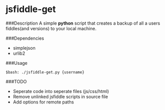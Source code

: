 jsfiddle-get
================

###Description
A simple **python** script that creates a backup of all a users fiddles(and versions) to your local machine.

###Dependencies

* simplejson
* urlib2


###Usage

    $bash: ./jsfiddle-get.py {username}


###TODO
* Seperate code into seperate files (js/css/html)
* Remove unlinked jsfiddle scripts in source file
* Add options for remote paths